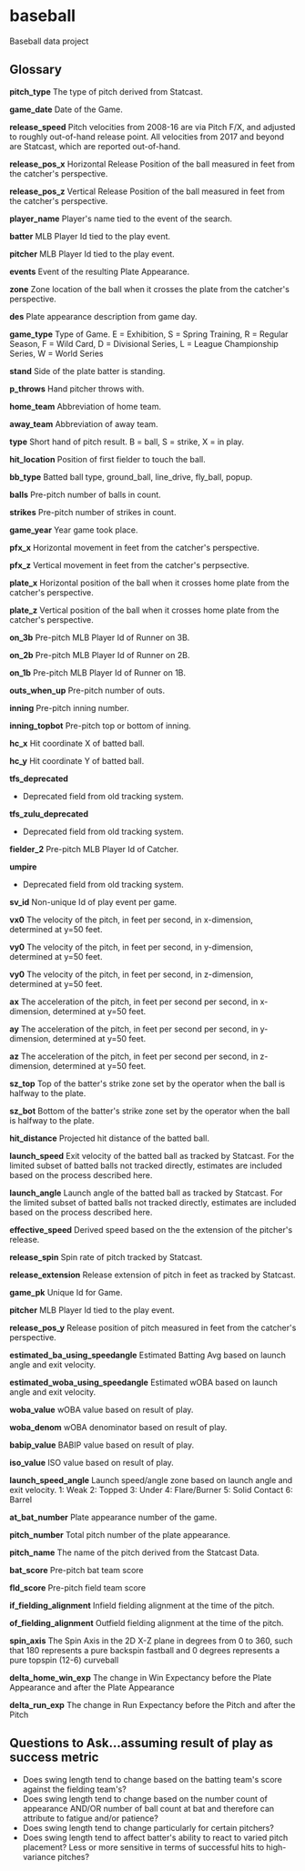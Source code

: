 # baseball
Baseball data project


## Glossary
**pitch_type**
The type of pitch derived from Statcast.

**game_date**
Date of the Game.

**release_speed**
Pitch velocities from 2008-16 are via Pitch F/X, and adjusted to roughly out-of-hand release point. All velocities from 2017 and beyond are Statcast, which are reported out-of-hand.

**release_pos_x**
Horizontal Release Position of the ball measured in feet from the catcher's perspective.

**release_pos_z**
Vertical Release Position of the ball measured in feet from the catcher's perspective.

**player_name**
Player's name tied to the event of the search.

**batter**
MLB Player Id tied to the play event.

**pitcher**
MLB Player Id tied to the play event.

**events**
Event of the resulting Plate Appearance.

**zone**
Zone location of the ball when it crosses the plate from the catcher's perspective.

**des**
Plate appearance description from game day.

**game_type**
Type of Game. E = Exhibition, S = Spring Training, R = Regular Season, F = Wild Card, D = Divisional Series, L = League Championship Series, W = World Series

**stand**
Side of the plate batter is standing.

**p_throws**
Hand pitcher throws with.

**home_team**
Abbreviation of home team.

**away_team**
Abbreviation of away team.

**type**
Short hand of pitch result. B = ball, S = strike, X = in play.

**hit_location**
Position of first fielder to touch the ball.

**bb_type**
Batted ball type, ground_ball, line_drive, fly_ball, popup.

**balls**
Pre-pitch number of balls in count.

**strikes**
Pre-pitch number of strikes in count.

**game_year**
Year game took place.

**pfx_x**
Horizontal movement in feet from the catcher's perspective.

**pfx_z**
Vertical movement in feet from the catcher's perpsective.

**plate_x**
Horizontal position of the ball when it crosses home plate from the catcher's perspective.

**plate_z**
Vertical position of the ball when it crosses home plate from the catcher's perspective.

**on_3b**
Pre-pitch MLB Player Id of Runner on 3B.

**on_2b**
Pre-pitch MLB Player Id of Runner on 2B.

**on_1b**
Pre-pitch MLB Player Id of Runner on 1B.

**outs_when_up**
Pre-pitch number of outs.

**inning**
Pre-pitch inning number.

**inning_topbot**
Pre-pitch top or bottom of inning.

**hc_x**
Hit coordinate X of batted ball.

**hc_y**
Hit coordinate Y of batted ball.

**tfs_deprecated**
* Deprecated field from old tracking system.

**tfs_zulu_deprecated**
* Deprecated field from old tracking system.

**fielder_2**
Pre-pitch MLB Player Id of Catcher.

**umpire**
* Deprecated field from old tracking system.

**sv_id**
Non-unique Id of play event per game.

**vx0**
The velocity of the pitch, in feet per second, in x-dimension, determined at y=50 feet.

**vy0**
The velocity of the pitch, in feet per second, in y-dimension, determined at y=50 feet.

**vy0**
The velocity of the pitch, in feet per second, in z-dimension, determined at y=50 feet.

**ax**
The acceleration of the pitch, in feet per second per second, in x-dimension, determined at y=50 feet.

**ay**
The acceleration of the pitch, in feet per second per second, in y-dimension, determined at y=50 feet.

**az**
The acceleration of the pitch, in feet per second per second, in z-dimension, determined at y=50 feet.

**sz_top**
Top of the batter's strike zone set by the operator when the ball is halfway to the plate.

**sz_bot**
Bottom of the batter's strike zone set by the operator when the ball is halfway to the plate.

**hit_distance**
Projected hit distance of the batted ball.

**launch_speed**
Exit velocity of the batted ball as tracked by Statcast. For the limited subset of batted balls not tracked directly, estimates are included based on the process described here.

**launch_angle**
Launch angle of the batted ball as tracked by Statcast. For the limited subset of batted balls not tracked directly, estimates are included based on the process described here.

**effective_speed**
Derived speed based on the the extension of the pitcher's release.

**release_spin**
Spin rate of pitch tracked by Statcast.

**release_extension**
Release extension of pitch in feet as tracked by Statcast.

**game_pk**
Unique Id for Game.

**pitcher**
MLB Player Id tied to the play event.

**release_pos_y**
Release position of pitch measured in feet from the catcher's perspective.

**estimated_ba_using_speedangle**
Estimated Batting Avg based on launch angle and exit velocity.

**estimated_woba_using_speedangle**
Estimated wOBA based on launch angle and exit velocity.

**woba_value**
wOBA value based on result of play.

**woba_denom**
wOBA denominator based on result of play.

**babip_value**
BABIP value based on result of play.

**iso_value**
ISO value based on result of play.

**launch_speed_angle**
Launch speed/angle zone based on launch angle and exit velocity.
1: Weak
2: Topped
3: Under
4: Flare/Burner
5: Solid Contact
6: Barrel


**at_bat_number**
Plate appearance number of the game.

**pitch_number**
Total pitch number of the plate appearance.

**pitch_name**
The name of the pitch derived from the Statcast Data.

**bat_score**
Pre-pitch bat team score

**fld_score**
Pre-pitch field team score

**if_fielding_alignment**
Infield fielding alignment at the time of the pitch.

**of_fielding_alignment**
Outfield fielding alignment at the time of the pitch.

**spin_axis**
The Spin Axis in the 2D X-Z plane in degrees from 0 to 360, such that 180 represents a pure backspin fastball and 0 degrees represents a pure topspin (12-6) curveball

**delta_home_win_exp**
The change in Win Expectancy before the Plate Appearance and after the Plate Appearance

**delta_run_exp**
The change in Run Expectancy before the Pitch and after the Pitch

## Questions to Ask...assuming result of play as success metric
 * Does swing length tend to change based on the batting team's score against the fielding team's?
 * Does swing length tend to change based on the number count of appearance AND/OR number of ball count at bat and therefore can attribute to fatigue and/or patience?
 * Does swing length tend to change particularly for certain pitchers?
 * Does swing length tend to affect batter's ability to react to varied pitch placement? Less or more sensitive in terms of successful hits to high-variance pitches?